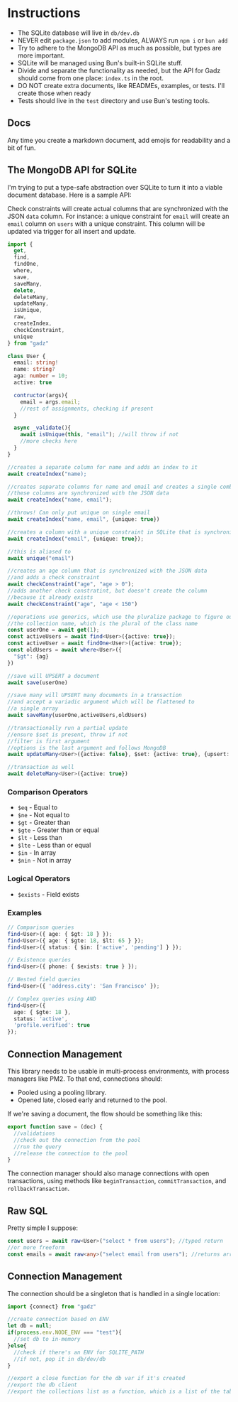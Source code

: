 # Instructions

 - The SQLite database will live in `db/dev.db`
 - NEVER edit `package.json` to add modules, ALWAYS run `npm i` or `bun add`
 - Try to adhere to the MongoDB API as much as possible, but types are more important.
 - SQLite will be managed using Bun's built-in SQLite stuff.
 - Divide and separate the functionality as needed, but the API for Gadz should come from one place: `index.ts` in the root.
 - DO NOT create extra documents, like READMEs, examples, or tests. I'll create those when ready
 - Tests should live in the `test` directory and use Bun's testing tools.

## Docs

Any time you create a markdown document, add emojis for readability and a bit of fun.

## The MongoDB API for SQLite

I'm trying to put a type-safe abstraction over SQLite to turn it into a viable document database. Here is a sample API:

Check constraints will create actual columns that are synchronized with the JSON `data` column. For instance: a unique constraint for `email` will create an `email` column on `users` with a unique constraint. This column will be updated via trigger for all insert and update.

```ts
import {
  get, 
  find, 
  findOne,
  where, 
  save, 
  saveMany, 
  delete, 
  deleteMany, 
  updateMany,
  isUnique, 
  raw,
  createIndex,
  checkConstraint,
  unique
} from "gadz"

class User {
  email: string!
  name: string?
  aga: number = 10;
  active: true

  contructor(args){
    email = args.email;
    //rest of assignments, checking if present
  }

  async _validate(){
    await isUnique(this, "email"); //will throw if not
    //more checks here
  }
}

//creates a separate column for name and adds an index to it
await createIndex("name);

//creates separate columns for name and email and creates a single combined index
//these columns are synchronized with the JSON data
await createIndex("name, email");

//throws! Can only put unique on single email
await createIndex("name, email", {unique: true})

//creates a column with a unique constraint in SQLite that is synchronized with the JSON data
await createIndex("email", {unique: true});

//this is aliased to
await unique("email")

//creates an age column that is synchronized with the JSON data
//and adds a check constraint
await checkConstraint("age", "age > 0");
//adds another check constratint, but doesn't create the column
//because it already exists
await checkConstraint("age", "age < 150")

//operations use generics, which use the pluralize package to figure out
//the collection name, which is the plural of the class name
const userOne = await get(1);
const activeUsers = await find<User>({active: true});
const activeUser = await findOne<User>({active: true});
const oldUsers = await where<User>({
  "$gt": {ag}
})

//save will UPSERT a document
await save(userOne)

//save many will UPSERT many documents in a transaction
//and accept a variadic argument which will be flattened to
//a single array
await saveMany(userOne,activeUsers,oldUsers)

//transactionally run a partial update
//ensure $set is present, throw if not
//filter is first argument
//options is the last argument and follows MongoDB
await updateMany<User>({active: false}, $set: {active: true}, {upsert: true})

//transaction as well
await deleteMany<User>({active: true})
```

### Comparison Operators

- `$eq` - Equal to
- `$ne` - Not equal to
- `$gt` - Greater than
- `$gte` - Greater than or equal
- `$lt` - Less than
- `$lte` - Less than or equal
- `$in` - In array
- `$nin` - Not in array

### Logical Operators

- `$exists` - Field exists

### Examples

```typescript
// Comparison queries
find<User>({ age: { $gt: 18 } });
find<User>({ age: { $gte: 18, $lt: 65 } });
find<User>({ status: { $in: ['active', 'pending'] } });

// Existence queries
find<User>({ phone: { $exists: true } });

// Nested field queries
find<User>({ 'address.city': 'San Francisco' });

// Complex queries using AND
find<User>({
  age: { $gte: 18 },
  status: 'active',
  'profile.verified': true
});
```

## Connection Management

This library needs to be usable in multi-process environments, with process managers like PM2. To that end, connections should:

 - Pooled using a pooling library.
 - Opened late, closed early and returned to the pool.

If we're saving a document, the flow should be something like this:

```ts
export function save = (doc) {
  //validations
  //check out the connection from the pool
  //run the query
  //release the connection to the pool
}
```

The connection manager should also manage connections with open transactions, using methods like `beginTransaction`, `commitTransaction`, and `rollbackTransaction`.

## Raw SQL

Pretty simple I suppose:

```ts
const users = await raw<User>("select * from users"); //typed return
//or more freeform
const emails = await raw<any>("select email from users"); //returns array
```

## Connection Management

The connection should be a singleton that is handled in a single location:

```ts
import {connect} from "gadz"

//create connection based on ENV 
let db = null;
if(process.env.NODE_ENV === "test"){
  //set db to in-memory
}else{
  //check if there's an ENV for SQLITE_PATH
  //if not, pop it in db/dev/db
}

//export a close function for the db var if it's created
//export the db client
//export the collections list as a function, which is a list of the tables
```